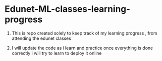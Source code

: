 # Edunet-ML-classes-learning-progress


1)  This is repo created solely to keep track of my learning progress  , from attending the edunet classes

2)  I will update the code as i learn and practice
once everything is done correctly i will try to learn to deploy it online 
